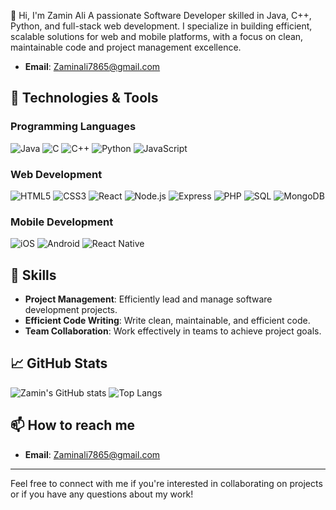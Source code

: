 👋 Hi, I'm Zamin Ali
A passionate Software Developer skilled in Java, C++, Python, and full-stack web development. I specialize in building efficient, scalable solutions for web and mobile platforms, with a focus on clean, maintainable code and project management excellence.

- **Email**: [Zaminali7865@gmail.com](mailto:Zaminali7865@gmail.com)

## 🔧 Technologies & Tools
### Programming Languages
![Java](https://img.shields.io/badge/Java-%23ED8B00.svg?style=flat&logo=java&logoColor=white)
![C](https://img.shields.io/badge/C-%2300599C.svg?style=flat&logo=c&logoColor=white)
![C++](https://img.shields.io/badge/C++-%2300599C.svg?style=flat&logo=c%2B%2B&logoColor=white)
![Python](https://img.shields.io/badge/Python-3670A0?style=flat&logo=python&logoColor=ffdd54)
![JavaScript](https://img.shields.io/badge/JavaScript-323330?style=flat&logo=javascript&logoColor=F7DF1E)

### Web Development
![HTML5](https://img.shields.io/badge/HTML5-%23E34F26.svg?style=flat&logo=html5&logoColor=white)
![CSS3](https://img.shields.io/badge/CSS3-%231572B6.svg?style=flat&logo=css3&logoColor=white)
![React](https://img.shields.io/badge/React-%2320232a.svg?style=flat&logo=react&logoColor=%2361DAFB)
![Node.js](https://img.shields.io/badge/Node.js-43853D?style=flat&logo=node-dot-js&logoColor=white)
![Express](https://img.shields.io/badge/Express.js-404D59?style=flat)
![PHP](https://img.shields.io/badge/PHP-%23777BB4.svg?style=flat&logo=php&logoColor=white)
![SQL](https://img.shields.io/badge/SQL-4479A1?style=flat&logo=MySQL&logoColor=white)
![MongoDB](https://img.shields.io/badge/MongoDB-%2347A248.svg?style=flat&logo=mongodb&logoColor=white)

### Mobile Development
![iOS](https://img.shields.io/badge/iOS-000000?style=flat&logo=apple&logoColor=white)
![Android](https://img.shields.io/badge/Android-3DDC84?style=flat&logo=android&logoColor=white)
![React Native](https://img.shields.io/badge/React_Native-20232A?style=flat&logo=react&logoColor=61DAFB)

## 🌟 Skills
- **Project Management**: Efficiently lead and manage software development projects.
- **Efficient Code Writing**: Write clean, maintainable, and efficient code.
- **Team Collaboration**: Work effectively in teams to achieve project goals.

## 📈 GitHub Stats
![Zamin's GitHub stats](https://github-readme-stats.vercel.app/api?username=yourusername&show_icons=true&theme=radical)
![Top Langs](https://github-readme-stats.vercel.app/api/top-langs/?username=yourusername&layout=compact&theme=radical)

## 📫 How to reach me
- **Email**: [Zaminali7865@gmail.com](mailto:Zaminali7865@gmail.com)

---

Feel free to connect with me if you're interested in collaborating on projects or if you have any questions about my work!


